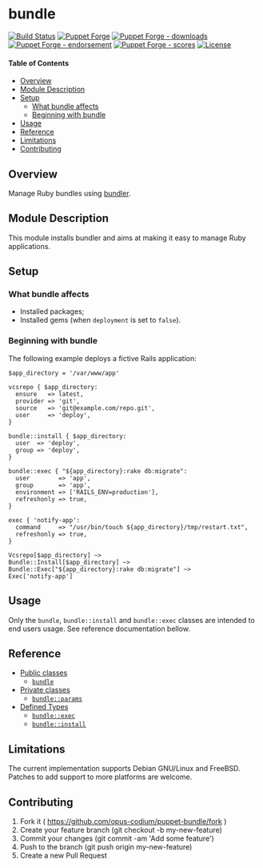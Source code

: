 # bundle

<!-- header GFM -->
[![Build Status](https://img.shields.io/github/workflow/status/opus-codium/puppet-bundle/Release)](https://github.com/opus-codium/puppet-bundle/releases)
[![Puppet Forge](https://img.shields.io/puppetforge/v/opuscodium/bundle.svg)](https://forge.puppetlabs.com/opuscodium/bundle)
[![Puppet Forge - downloads](https://img.shields.io/puppetforge/dt/opuscodium/bundle.svg)](https://forge.puppetlabs.com/opuscodium/bundle)
[![Puppet Forge - endorsement](https://img.shields.io/puppetforge/e/opuscodium/bundle.svg)](https://forge.puppetlabs.com/opuscodium/bundle)
[![Puppet Forge - scores](https://img.shields.io/puppetforge/f/opuscodium/bundle.svg)](https://forge.puppetlabs.com/opuscodium/bundle)
[![License](https://img.shields.io/github/license/opus-codium/puppet-bundle.svg)](https://github.com/voxpupuli/opuscodium-bundle/blob/master/LICENSE.md)
<!-- header -->

#### Table of Contents

<!-- vim-markdown-toc GFM -->

* [Overview](#overview)
* [Module Description](#module-description)
* [Setup](#setup)
  * [What bundle affects](#what-bundle-affects)
  * [Beginning with bundle](#beginning-with-bundle)
* [Usage](#usage)
* [Reference](#reference)
* [Limitations](#limitations)
* [Contributing](#contributing)

<!-- vim-markdown-toc -->

## Overview

Manage Ruby bundles using [bundler](http://bundler.io/).

## Module Description

This module installs bundler and aims at making it easy to manage Ruby
applications.

## Setup

### What bundle affects

* Installed packages;
* Installed gems (when `deployment` is set to `false`).

### Beginning with bundle

The following example deploys a fictive Rails application:

```puppet
$app_directory = '/var/www/app'

vcsrepo { $app_directory:
  ensure   => latest,
  provider => 'git',
  source   => 'git@example.com/repo.git',
  user     => 'deploy',
}

bundle::install { $app_directory:
  user  => 'deploy',
  group => 'deploy',
}

bundle::exec { "${app_directory}:rake db:migrate":
  user        => 'app',
  group       => 'app',
  environment => ['RAILS_ENV=production'],
  refreshonly => true,
}

exec { 'notify-app':
  command     => "/usr/bin/touch ${app_directory}/tmp/restart.txt",
  refreshonly => true,
}

Vcsrepo[$app_directory] ~>
Bundle::Install[$app_directory] ~>
Bundle::Exec["${app_directory}:rake db:migrate"] ~>
Exec['notify-app']
```

## Usage

Only the `bundle`, `bundle::install` and `bundle::exec` classes are intended to end users
usage. See reference documentation bellow.

## Reference

* [Public classes](#private-classes)
    * [`bundle`](#class-bundle)
* [Private classes](#private-classes)
    * [`bundle::params`](#class-bundleparams)
* [Defined Types](#defined-types)
    * [`bundle::exec`](#defined-type-bundleexec)
    * [`bundle::install`](#defined-type-bundleinstall)

## Limitations

The current implementation supports Debian GNU/Linux and FreeBSD.  Patches to
add support to more platforms are welcome.

## Contributing

1. Fork it ( https://github.com/opus-codium/puppet-bundle/fork )
2. Create your feature branch (git checkout -b my-new-feature)
3. Commit your changes (git commit -am 'Add some feature')
4. Push to the branch (git push origin my-new-feature)
5. Create a new Pull Request
